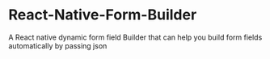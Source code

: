 # React-Native-Form-Builder
A React native dynamic form field Builder that can help you build form fields automatically  by passing json
